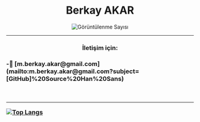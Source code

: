 <h1 align="center"> Berkay AKAR</h1>

<p align="center"> <img src="https://komarev.com/ghpvc/?username=mberkayakar" alt="Görüntülenme Sayısı" /> </p>

<hr>
<h3 align="center">İletişim için:<h3>
 
 <p>
-📧 [m.berkay.akar@gmail.com](mailto:m.berkay.akar@gmail.com?subject=[GitHub]%20Source%20Han%20Sans)
 </p>
  
  <br>
 


 
<hr>
 
[![Top Langs](https://github-readme-stats.vercel.app/api/top-langs/?username=anuraghazra&layout=compact)](https://github.com/anuraghazra/github-readme-stats)
 

 

 

 
